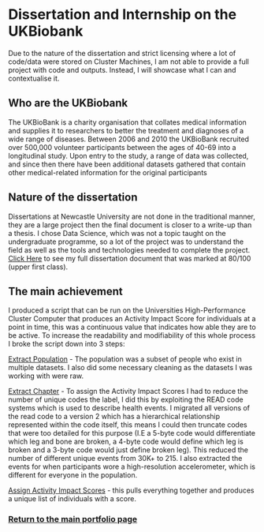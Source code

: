 # Dissertation and Internship on the UKBiobank
Due to the nature of the dissertation and strict licensing where a lot of code/data were stored on Cluster Machines, I am not able to provide a full project with code and outputs. Instead, I will showcase what I can and contextualise it.


## Who are the UKBiobank
The UKBioBank is a charity organisation that collates medical information and supplies it to researchers to better the treatment and diagnoses of a  wide range of diseases. Between 2006 and 2010 the UKBioBank recruited over 500,000 volunteer participants between the ages of 40-69 into a longitudinal study. Upon entry to the study, a range of data was collected, and since then there have been additional datasets gathered that contain other medical-related information for the original participants 


## Nature of the dissertation
Dissertations at Newcastle University are not done in the traditional manner, they are a large project then the final document is closer to a write-up than a thesis. I chose Data Science, which was not a topic taught on the undergraduate programme, so a lot of the project was to understand the field as well as the tools and technologies needed to complete the project. [Click Here](https://github.com/SamButterfield/DissertationCodeDump/blob/master/sb_dissertation_FINAL_V3.pdf) to see my full dissertation document that was marked at 80/100 (upper first class).


## The main achievement
I produced a script that can be run on the Universities High-Performance Cluster Computer that produces an Activity Impact Score for individuals at a point in time, this was a continuous value that indicates how able they are to be active. To increase the readability and modifiability of this whole process I broke the script down  into 3 steps:

[Extract Population](https://github.com/SamButterfield/DissertationCodeDump/blob/master/actScore/1_population_extraction.py) - The population was a subset of people who exist in multiple datasets. I also did some necessary cleaning as the datasets I was working with were raw.

[Extract Chapter](https://github.com/SamButterfield/DissertationCodeDump/blob/master/actScore/2_extract_chapters.py) - To assign the Activity Impact Scores I had to reduce the number of unique codes the label, I did this by exploiting the READ code systems which is used to describe health events. I migrated all versions of the read code to a version 2 which has a hierarchical relationship represented within the code itself, this means I could then truncate codes that were too detailed for this purpose (I.E a 5-byte code would differentiate which leg and bone are broken, a 4-byte code would define which leg is broken and a 3-byte code would just define broken leg). This reduced the number of different unique events from 30K+ to 215. I also extracted the events for when participants wore a high-resolution accelerometer, which is different for everyone in the population.

[Assign Activity Impact Scores](https://github.com/SamButterfield/DissertationCodeDump/blob/master/actScore/3_activity_impact_score.py) - this pulls everything together and produces a unique list of individuals with a score.

### [Return to the main portfolio page](/portfolio/)
